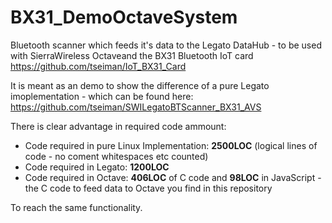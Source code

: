 # BX31_DemoOctaveSystem
Bluetooth scanner which feeds it's data to the Legato DataHub - to be used with SierraWireless Octaveand the BX31 Bluetooth IoT card https://github.com/tseiman/IoT_BX31_Card

It is meant as an demo to show the difference of a pure Legato imoplementation - which can be found here: https://github.com/tseiman/SWILegatoBTScanner_BX31_AVS

There is clear advantage in required code ammount:
- Code required in pure Linux Implementation: **2500LOC** (logical lines of code - no coment whitespaces etc counted)
- Code required in Legato: **1200LOC**
- Code required in Octave: **406LOC** of C code and **98LOC** in JavaScript - the C code to feed data to Octave you find in this repository

To reach the same functionality.
